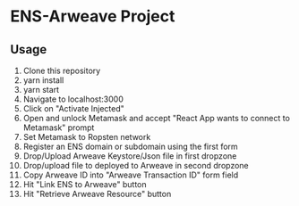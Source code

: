 # ENS-Arweave Project

## Usage

1. Clone this repository
2. yarn install
3. yarn start
4. Navigate to localhost:3000
5. Click on "Activate Injected"
6. Open and unlock Metamask and accept "React App wants to connect to Metamask" prompt
7. Set Metamask to Ropsten network
8. Register an ENS domain or subdomain using the first form
9. Drop/Upload Arweave Keystore/Json file in first dropzone
10. Drop/upload file to deployed to Arweave in second dropzone
11. Copy Arweave ID into "Arweave Transaction ID" form field
12. Hit "Link ENS to Arweave" button
13. Hit "Retrieve Arweave Resource" button
